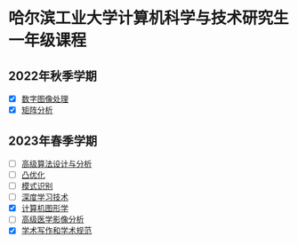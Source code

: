 # 哈尔滨工业大学计算机科学与技术研究生一年级课程

## 2022年秋季学期

* [x] [数字图像处理](./digital_mage_processing)
* [x] [矩阵分析](./matrix_theory)

## 2023年春季学期

* [ ] [高级算法设计与分析](./algorithm)
* [ ] [凸优化](./convex_optimizer)
* [ ] [模式识别](./pattern_recognition)
* [ ] [深度学习技术](./deep_learning)
* [x] [计算机图形学](./computer_graph)
* [ ] [高级医学影像分析](./advanced_medical_imaging_analysis)
* [x] [学术写作和学术规范](./academic_writing_and_academic_norms)